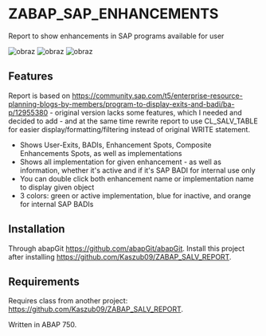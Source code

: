 # ZABAP_SAP_ENHANCEMENTS
Report to show enhancements in SAP programs available for user

![obraz](https://github.com/Kaszub09/ZABAP_SAP_ENHANCEMENTS/assets/34368953/fd3ca469-4272-4547-8520-4b26c5aac87d)
![obraz](https://github.com/Kaszub09/ZABAP_SAP_ENHANCEMENTS/assets/34368953/7ffd6504-3630-4262-aeed-94818412b071)
![obraz](https://github.com/Kaszub09/ZABAP_SAP_ENHANCEMENTS/assets/34368953/9dd9987a-1910-46c7-bb97-294c96770395)

## Features
Report is based on https://community.sap.com/t5/enterprise-resource-planning-blogs-by-members/program-to-display-exits-and-badi/ba-p/12955380 - original version lacks some features, which I needed and decided to add - and at the same time rewrite report to use CL_SALV_TABLE for easier display/formatting/filtering instead of original WRITE statement.

- Shows User-Exits, BADIs, Enhancement Spots, Composite Enhancements Spots, as well as implementations
- Shows all implementation for given enhancement - as well as information, whether it's active and if it's SAP BADI for internal use only
- You can double click both enhancement name or implementation name to display given object
- 3 colors: green or active implementation, blue for inactive, and orange for internal SAP BADIs

## Installation
Through abapGit https://github.com/abapGit/abapGit. Install this project after installing https://github.com/Kaszub09/ZABAP_SALV_REPORT.

## Requirements
Requires class from another project: https://github.com/Kaszub09/ZABAP_SALV_REPORT.

Written in ABAP 750.
